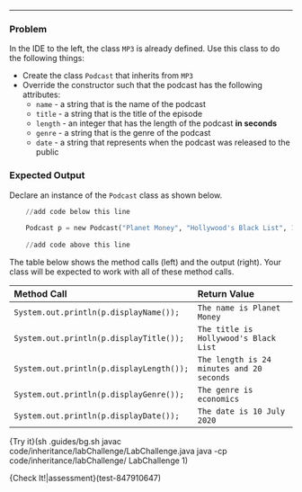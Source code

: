 ----------

### Problem

In the IDE to the left, the class `MP3` is already defined. Use this class to do the following things:
* Create the class `Podcast` that inherits from `MP3`
* Override the constructor such that the podcast has the following attributes:
  * `name` - a string that is the name of the podcast
  * `title` - a string that is the title of the episode
  * `length` - an integer that has the length of the podcast **in seconds**
  * `genre` - a string that is the genre of the podcast
  * `date` - a string that represents when the podcast was released to the public
 
### Expected Output
Declare an instance of the `Podcast` class as shown below.

```python
    //add code below this line
  
    Podcast p = new Podcast("Planet Money", "Hollywood's Black List", 1460, "economics", "10 July 2020");
  
    //add code above this line   
```

The table below shows the method calls (left) and the output (right). Your class will be expected to work with all of these method calls.

|Method Call|Return Value|
|:----------|:-----------|
|`System.out.println(p.displayName());`|`The name is Planet Money`|
|`System.out.println(p.displayTitle());`|`The title is Hollywood's Black List`|
|`System.out.println(p.displayLength());`|`The length is 24 minutes and 20 seconds`|
|`System.out.println(p.displayGenre());`|`The genre is economics`|
|`System.out.println(p.displayDate());`|`The date is 10 July 2020`|

{Try it}(sh .guides/bg.sh javac code/inheritance/labChallenge/LabChallenge.java java -cp code/inheritance/labChallenge/ LabChallenge 1)

{Check It!|assessment}(test-847910647)
